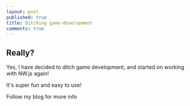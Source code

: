 ```yaml
---
layout: post
published: true
title: Ditching game-development
comments: true
---
```


## Really?

Yes, I have decided to ditch game development, and started on working with NW.js again!

It's super fun and easy to use!

Follow my blog for more info
